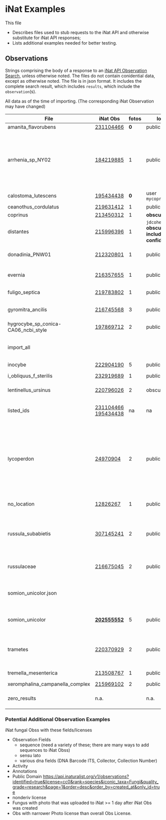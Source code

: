 # iNat Examples

This file

- Describes files used to stub requests to the iNat API and otherwise substitute for iNat API responses;
- Lists additional examples needed for better testing.

## Observations

Strings comprising the body of a response to an [iNat API Observation Search](https://api.inaturalist.org/v1/docs/#!/Observations/get_observations),
unless otherwise noted.
The files do not contain conidential data, except as otherwise noted.
The file is in json format. It includes the complete search result, which includes `results`, which include the `observation`(s).

All data as of the time of importing. (The corresponding iNat Observation may have changed)

<!-- markdownlint-disable MD013 -->
| File | iNat Obs | fotos | location | Other |
| ---- | -------- | ----- | -------- | ----- |
| amanita_flavorubens | [231104466](https://www.inaturalist.org/observations/231104466) | **0** | public | Casual |
| arrhenia_sp_NY02 | [184219885](https://www.inaturalist.org/observations/184219885) | 1 | public | `johnplischke` mo-style Provisional Species Name, DNA, NEMF, notes, 2? identifications with same id, comments, everyone has MO account, many obs fields, including "Voucher Number(s)", "Voucher Specimen Taken" |
| calostoma_lutescens | [195434438](https://www.inaturalist.org/observations/195434438) | **0** | user `mycoprimuspublic` | barebones. NO: photo, added ids, or observation_fields |
| ceanothus_cordulatus | [219631412](https://www.inaturalist.org/observations/219631412) | 1 | public | **Plant** |
| coprinus | [213450312](https://www.inaturalist.org/observations/213450312) | 1 | **obscured** | Needs ID |
| distantes | [215996396](https://www.inaturalist.org/observations/215996396) | 1 | `jdcohenesq` **obscured, includes confidential gps** | Needs ID, jdc Obs, taxon[:name]: "Distantes" rank:"section", rank_level:13 |
| donadinia_PNW01 | [212320801](https://www.inaturalist.org/observations/212320801) | 1 | public | `danmorton` **non-mo-style Provisional Species Name (PNW)**, **DNA sequence** |
| evernia | [216357655](https://www.inaturalist.org/observations/216357655) | 1 | public | user `jgerend` Casual, lichen, no fields, place: Troutdale, 1 Project |
| fuligo_septica | [219783802](https://www.inaturalist.org/observations/219783802) | 1 | public | slime mold **Protozoa** Richmond, CA |
| gyromitra_ancilis | [216745568](https://www.inaturalist.org/observations/216745568) | 3 | public | **cc-by license**, **many projects**, **suggested Inactive Taxon** US 20, Linn Co.|
| hygrocybe_sp_conica-CA06_ncbi_style | [197869712](https://www.inaturalist.org/observations/197869712) | 2 | public | note: I removed MO Obs field |
| import_all |  |  | | all fungal obss (total of 5) of iNat user `devin189`, 2 per page (this user had few fungal observations) |
| inocybe | [222904190](https://www.inaturalist.org/observations/222904190) | 5 | public | cc-by-nc, **2 tags** |
| i_obliquus_f_sterilis | [232919689](https://www.inaturalist.org/observations/232919689) | 1 | public | `taigamushrooms` cc-by-nc, **infraspecific name** |
| lentinellus_ursinus | [220796026](https://inaturalist.org/observations/220796026) | 2 | obscured | **ID matches many MO Name fixtures** |
| listed_ids | [231104466](https://www.inaturalist.org/observations/231104466) [195434438](https://www.inaturalist.org/observations/195434438) | na | na | response to request for 2 obs by number (amanita_flavorubens, evernia) |
| lycoperdon | [24970904](https://www.inaturalist.org/observations/24970904) | 2 | public | user `dannymi` cc-by-nc, projects, Had 2 photos, 6 identifications of 3 taxa, a different taxon, 9 obs fields, including "DNA Barcode ITS", "Collection number", "Collector", place: E. side of Metolius River, Sisters Ranger District, Deschutes National Forest, Jefferson County, Oregon, US |
| no_location | [12826267](https://www.inaturalist.org/observations/12826267) | 1 | public | no location, place: Barlow Ranger District, Wasco Co., Oregon, USA |
| russula_subabietis| [307145241](https://www.inaturalist.org/observations/307145241) | 2 | public | **Observation Fields: `Collector's name`, `Voucher Number(s)`, `Voucher Specimen Taken` ** 2025 Summer Continental Mycoblitz, Mike Beug |
| russulaceae | [216675045](https://www.inaturalist.org/observations/216675045) | 2 | public | **all rights reserved**, many projects, Activity; place: Point Defiance Park, Tacoma, WA, US |
| somion_unicolor.json |  |  |  | Formatted version of following; facilitates viewing iNat API response key/values test/inat/somion_unicolor.json |
| somion_unicolor | [**202555552**](https://www.inaturalist.org/observations/202555552) | 5 | public |  `jdcohenesq` Research Grade, Notes, Activity, >1 ID, 1 field (Mushroom Observer URL), **mirrored from MO** |
| trametes | [220370929](https://www.inaturalist.org/observations/220370929) | 2 | public | user `dannymi` different collector; Notes; **Observation Fields: Collector**, place: 25th Ave NE, Seattle, WA, US, with huge error |
| tremella_mesenterica | [213508767](https://www.inaturalist.org/observations/213508767) | 1 | public | place: Lewisville, TX 75057, USA |
| xeromphalina_campanella_complex | [215969102](https://www.inaturalist.org/observations/215969102) | 2 | public | `jdcohenesq` **Complex** |
| zero_results | n.a. | | n.a. | response with total_results: 0, to expose and prevent reversion of bug |
<!-- markdownlint-enable MD013 -->

### Potential Additional Observation Examples

iNat fungal Obss with these fields/licenses

- Observation Fields
  - sequence (need a variety of these;
    there are many ways to add sequences to iNat Obss)
  - sensu lato
  - various dna fields (DNA Barcode ITS, Collector, Collection Number)
- Activity
- Annotations
- Public Domain
  <https://api.inaturalist.org/v1/observations?identified=true&license=cc0&rank=species&iconic_taxa=Fungi&quality_grade=research&page=1&order=desc&order_by=created_at&only_id=true>
- nonderiv license
- Fungus with photo that was uploaded to iNat >= 1 day
  after iNat Obs was created
- Obs with narrower Photo license than overall Obs License.
